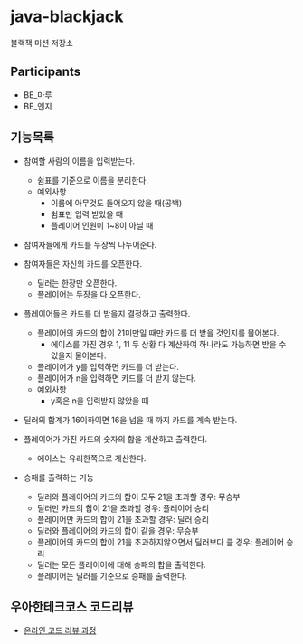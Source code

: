 # java-blackjack

블랙잭 미션 저장소


## Participants
* BE_마루
* BE_앤지

## 기능목록
* 참여할 사람의 이름을 입력받는다. 
  * 쉼표를 기준으로 이름을 분리한다.
  * 예외사항
    * 이름에 아무것도 들어오지 않을 때(공백)
    * 쉼표만 입력 받았을 때
    * 플레이어 인원이 1~8이 아닐 때

* 참여자들에게 카드를 두장씩 나누어준다.
* 참여자들은 자신의 카드를 오픈한다.
  * 딜러는 한장만 오픈한다.
  * 플레이어는 두장을 다 오픈한다.
* 플레이어들은 카드를 더 받을지 결정하고 출력한다.
  * 플레이어의 카드의 합이 21미만일 때만 카드를 더 받을 것인지를 물어본다.
    * 에이스를 가진 경우 1, 11 두 상황 다 계산하여 하나라도 가능하면 받을 수 있을지 물어본다.
  * 플레이어가 y를 입력하면 카드를 더 받는다.
  * 플레이어가 n을 입력하면 카드를 더 받지 않는다.
  * 예외사항
    * y혹은 n을 입력받지 않았을 때
* 딜러의 합계가 16이하이면 16을 넘을 때 까지 카드를 계속 받는다. 
* 플레이어가 가진 카드의 숫자의 합을 계산하고 출력한다. 
  * 에이스는 유리한쪽으로 계산한다.
* 승패를 출력하는 기능
  * 딜러와 플레이어의 카드의 합이 모두 21을 초과할 경우: 무승부
  * 딜러만 카드의 합이 21을 초과할 경우: 플레이어 승리
  * 플레이어만 카드의 합이 21을 초과할 경우: 딜러 승리
  * 딜러와 플레이어의 카드의 합이 같을 경우: 무승부
  * 플레이어의 카드의 합이 21을 초과하지않으면서 딜러보다 클 경우: 플레이어 승리
  * 딜러는 모든 플레이어에 대해 승패의 합을 출력한다.
  * 플레이어는 딜러를 기준으로 승패를 출력한다.


## 우아한테크코스 코드리뷰

- [온라인 코드 리뷰 과정](https://github.com/woowacourse/woowacourse-docs/blob/master/maincourse/README.md)

